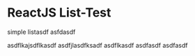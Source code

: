 # ReactJS List-Test
simple listasdf
asfdasdf

asdflkajsdflkasdf
asdfjlasdfksadf
asdflkasdf
asdfasdf
asdfasdf
